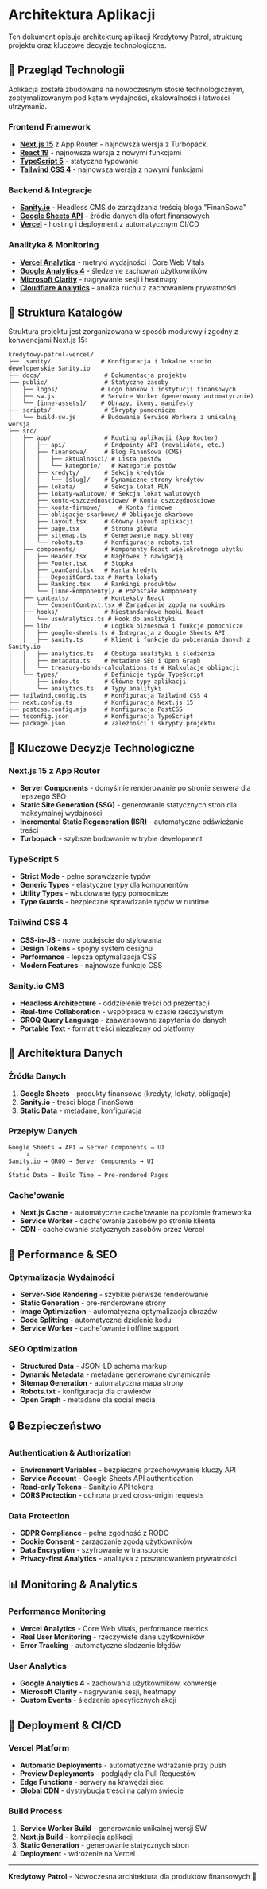 # Architektura Aplikacji

Ten dokument opisuje architekturę aplikacji Kredytowy Patrol, strukturę projektu oraz kluczowe decyzje technologiczne.

## 🚀 **Przegląd Technologii**

Aplikacja została zbudowana na nowoczesnym stosie technologicznym, zoptymalizowanym pod kątem wydajności, skalowalności i łatwości utrzymania.

### **Frontend Framework**
- **[Next.js 15](https://nextjs.org/)** z App Router - najnowsza wersja z Turbopack
- **[React 19](https://react.dev/)** - najnowsza wersja z nowymi funkcjami
- **[TypeScript 5](https://www.typescriptlang.org/)** - statyczne typowanie
- **[Tailwind CSS 4](https://tailwindcss.com/)** - najnowsza wersja z nowymi funkcjami

### **Backend & Integracje**
- **[Sanity.io](https://www.sanity.io/)** - Headless CMS do zarządzania treścią bloga "FinanSowa"
- **[Google Sheets API](https://developers.google.com/sheets/api)** - źródło danych dla ofert finansowych
- **[Vercel](https://vercel.com/)** - hosting i deployment z automatycznym CI/CD

### **Analityka & Monitoring**
- **[Vercel Analytics](https://vercel.com/analytics)** - metryki wydajności i Core Web Vitals
- **[Google Analytics 4](https://analytics.google.com/)** - śledzenie zachowań użytkowników
- **[Microsoft Clarity](https://clarity.microsoft.com/)** - nagrywanie sesji i heatmapy
- **[Cloudflare Analytics](https://www.cloudflare.com/web-analytics/)** - analiza ruchu z zachowaniem prywatności

## 📁 **Struktura Katalogów**

Struktura projektu jest zorganizowana w sposób modułowy i zgodny z konwencjami Next.js 15:

```
kredytowy-patrol-vercel/
├── .sanity/              # Konfiguracja i lokalne studio deweloperskie Sanity.io
├── docs/                  # Dokumentacja projektu
├── public/                # Statyczne zasoby
│   ├── logos/            # Logo banków i instytucji finansowych
│   ├── sw.js             # Service Worker (generowany automatycznie)
│   └── [inne-assets]/    # Obrazy, ikony, manifesty
├── scripts/               # Skrypty pomocnicze
│   └── build-sw.js       # Budowanie Service Workera z unikalną wersją
├── src/
│   ├── app/               # Routing aplikacji (App Router)
│   │   ├── api/           # Endpointy API (revalidate, etc.)
│   │   ├── finansowa/     # Blog FinanSowa (CMS)
│   │   │   ├── aktualnosci/ # Lista postów
│   │   │   └── kategorie/   # Kategorie postów
│   │   ├── kredyty/       # Sekcja kredytów
│   │   │   └── [slug]/    # Dynamiczne strony kredytów
│   │   ├── lokata/        # Sekcja lokat PLN
│   │   ├── lokaty-walutowe/ # Sekcja lokat walutowych
│   │   ├── konto-oszczednosciowe/ # Konta oszczędnościowe
│   │   ├── konta-firmowe/     # Konta firmowe
│   │   ├── obligacje-skarbowe/ # Obligacje skarbowe
│   │   ├── layout.tsx     # Główny layout aplikacji
│   │   ├── page.tsx       # Strona główna
│   │   ├── sitemap.ts     # Generowanie mapy strony
│   │   └── robots.ts      # Konfiguracja robots.txt
│   ├── components/        # Komponenty React wielokrotnego użytku
│   │   ├── Header.tsx     # Nagłówek z nawigacją
│   │   ├── Footer.tsx     # Stopka
│   │   ├── LoanCard.tsx   # Karta kredytu
│   │   ├── DepositCard.tsx # Karta lokaty
│   │   ├── Ranking.tsx    # Rankingi produktów
│   │   └── [inne-komponenty]/ # Pozostałe komponenty
│   ├── contexts/          # Konteksty React
│   │   └── ConsentContext.tsx # Zarządzanie zgodą na cookies
│   ├── hooks/             # Niestandardowe hooki React
│   │   └── useAnalytics.ts # Hook do analityki
│   ├── lib/               # Logika biznesowa i funkcje pomocnicze
│   │   ├── google-sheets.ts # Integracja z Google Sheets API
│   │   ├── sanity.ts      # Klient i funkcje do pobierania danych z Sanity.io
│   │   ├── analytics.ts   # Obsługa analityki i śledzenia
│   │   ├── metadata.ts    # Metadane SEO i Open Graph
│   │   └── treasury-bonds-calculations.ts # Kalkulacje obligacji
│   └── types/             # Definicje typów TypeScript
│       ├── index.ts       # Główne typy aplikacji
│       └── analytics.ts   # Typy analityki
├── tailwind.config.ts     # Konfiguracja Tailwind CSS 4
├── next.config.ts         # Konfiguracja Next.js 15
├── postcss.config.mjs     # Konfiguracja PostCSS
├── tsconfig.json          # Konfiguracja TypeScript
└── package.json           # Zależności i skrypty projektu
```

## 🔧 **Kluczowe Decyzje Technologiczne**

### **Next.js 15 z App Router**
- **Server Components** - domyślnie renderowanie po stronie serwera dla lepszego SEO
- **Static Site Generation (SSG)** - generowanie statycznych stron dla maksymalnej wydajności
- **Incremental Static Regeneration (ISR)** - automatyczne odświeżanie treści
- **Turbopack** - szybsze budowanie w trybie development

### **TypeScript 5**
- **Strict Mode** - pełne sprawdzanie typów
- **Generic Types** - elastyczne typy dla komponentów
- **Utility Types** - wbudowane typy pomocnicze
- **Type Guards** - bezpieczne sprawdzanie typów w runtime

### **Tailwind CSS 4**
- **CSS-in-JS** - nowe podejście do stylowania
- **Design Tokens** - spójny system designu
- **Performance** - lepsza optymalizacja CSS
- **Modern Features** - najnowsze funkcje CSS

### **Sanity.io CMS**
- **Headless Architecture** - oddzielenie treści od prezentacji
- **Real-time Collaboration** - współpraca w czasie rzeczywistym
- **GROQ Query Language** - zaawansowane zapytania do danych
- **Portable Text** - format treści niezależny od platformy

## 🔄 **Architektura Danych**

### **Źródła Danych**
1. **Google Sheets** - produkty finansowe (kredyty, lokaty, obligacje)
2. **Sanity.io** - treści bloga FinanSowa
3. **Static Data** - metadane, konfiguracja

### **Przepływ Danych**
```
Google Sheets → API → Server Components → UI
     ↓
Sanity.io → GROQ → Server Components → UI
     ↓
Static Data → Build Time → Pre-rendered Pages
```

### **Cache'owanie**
- **Next.js Cache** - automatyczne cache'owanie na poziomie frameworka
- **Service Worker** - cache'owanie zasobów po stronie klienta
- **CDN** - cache'owanie statycznych zasobów przez Vercel

## 🚀 **Performance & SEO**

### **Optymalizacja Wydajności**
- **Server-Side Rendering** - szybkie pierwsze renderowanie
- **Static Generation** - pre-renderowane strony
- **Image Optimization** - automatyczna optymalizacja obrazów
- **Code Splitting** - automatyczne dzielenie kodu
- **Service Worker** - cache'owanie i offline support

### **SEO Optimization**
- **Structured Data** - JSON-LD schema markup
- **Dynamic Metadata** - metadane generowane dynamicznie
- **Sitemap Generation** - automatyczna mapa strony
- **Robots.txt** - konfiguracja dla crawlerów
- **Open Graph** - metadane dla social media

## 🔒 **Bezpieczeństwo**

### **Authentication & Authorization**
- **Environment Variables** - bezpieczne przechowywanie kluczy API
- **Service Account** - Google Sheets API authentication
- **Read-only Tokens** - Sanity.io API tokens
- **CORS Protection** - ochrona przed cross-origin requests

### **Data Protection**
- **GDPR Compliance** - pełna zgodność z RODO
- **Cookie Consent** - zarządzanie zgodą użytkowników
- **Data Encryption** - szyfrowanie w transporcie
- **Privacy-first Analytics** - analityka z poszanowaniem prywatności

## 📊 **Monitoring & Analytics**

### **Performance Monitoring**
- **Vercel Analytics** - Core Web Vitals, performance metrics
- **Real User Monitoring** - rzeczywiste dane użytkowników
- **Error Tracking** - automatyczne śledzenie błędów

### **User Analytics**
- **Google Analytics 4** - zachowania użytkowników, konwersje
- **Microsoft Clarity** - nagrywanie sesji, heatmapy
- **Custom Events** - śledzenie specyficznych akcji

## 🔄 **Deployment & CI/CD**

### **Vercel Platform**
- **Automatic Deployments** - automatyczne wdrażanie przy push
- **Preview Deployments** - podglądy dla Pull Requestów
- **Edge Functions** - serwery na krawędzi sieci
- **Global CDN** - dystrybucja treści na całym świecie

### **Build Process**
1. **Service Worker Build** - generowanie unikalnej wersji SW
2. **Next.js Build** - kompilacja aplikacji
3. **Static Generation** - generowanie statycznych stron
4. **Deployment** - wdrożenie na Vercel

---

**Kredytowy Patrol** - Nowoczesna architektura dla produktów finansowych 🏦 